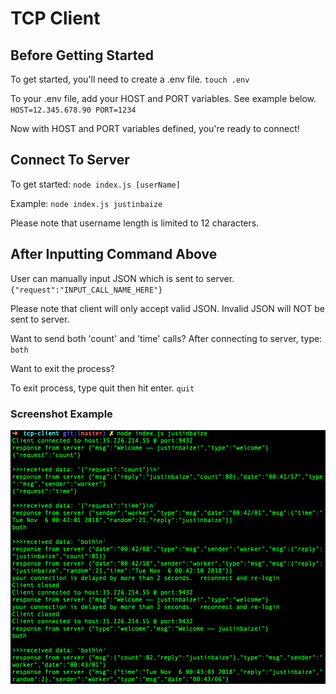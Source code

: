 # TCP Client

## Before Getting Started
To get started, you'll need to create a .env file.
`touch .env`

To your .env file, add your HOST and PORT variables.  See example below.
`HOST=12.345.678.90
PORT=1234`

Now with HOST and PORT variables defined, you're ready to connect!

## Connect To Server

To get started:
`node index.js [userName]`

Example:
`node index.js justinbaize`

Please note that username length is limited to 12 characters.

## After Inputting Command Above
User can manually input JSON which is sent to server.
`{"request":"INPUT_CALL_NAME_HERE"}`

Please note that client will only accept valid JSON.  Invalid JSON will NOT be sent to server.

Want to send both 'count' and 'time' calls?  After connecting to server, type:
`both`

Want to exit the process?

To exit process, type quit then hit enter.
`quit`

### Screenshot Example
![Simple Demo Screenshot](https://github.com/Jbays/tcp-client/blob/master/screenshot/working-tcp-client.png "Simple Walkthrough of TCP Client's Basic Functionality")


